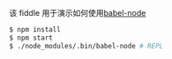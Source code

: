 该 fiddle 用于演示如何使用[babel-node](http://babeljs.io/docs/usage/cli/)

```sh
$ npm install
$ npm start
$ ./node_modules/.bin/babel-node # REPL
```
